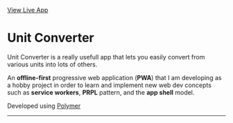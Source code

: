 [View Live App](https://unit-converter-polymer.firebaseapp.com/)
# Unit Converter

Unit Converter is a really usefull app that lets you easily convert from various units into lots of others.

An **offline-first** progressive web application (**PWA**) that I am developing as a hobby project in order to learn and implement new web dev concepts such as **service workers**, **PRPL** pattern, and the **app shell** model.

Developed using [Polymer](https://github.com/Polymer/polymer)


----------